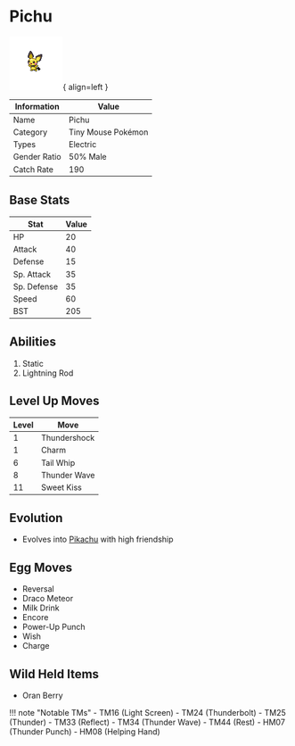 # Pichu

![Pichu](../images/pokemon/172.png){ align=left }

| Information | Value |
|------------|--------|
| Name | Pichu |
| Category | Tiny Mouse Pokémon |
| Types | Electric |
| Gender Ratio | 50% Male |
| Catch Rate | 190 |

## Base Stats

| Stat | Value |
|------|-------|
| HP | 20 |
| Attack | 40 |
| Defense | 15 |
| Sp. Attack | 35 |
| Sp. Defense | 35 |
| Speed | 60 |
| BST | 205 |

## Abilities
1. Static
2. Lightning Rod

## Level Up Moves
| Level | Move |
|-------|------|
| 1 | Thundershock |
| 1 | Charm |
| 6 | Tail Whip |
| 8 | Thunder Wave |
| 11 | Sweet Kiss |

## Evolution
- Evolves into [Pikachu](025-pikachu.md) with high friendship

## Egg Moves
- Reversal
- Draco Meteor
- Milk Drink
- Encore
- Power-Up Punch
- Wish
- Charge

## Wild Held Items
- Oran Berry

!!! note "Notable TMs"
    - TM16 (Light Screen)
    - TM24 (Thunderbolt)
    - TM25 (Thunder)
    - TM33 (Reflect)
    - TM34 (Thunder Wave)
    - TM44 (Rest)
    - HM07 (Thunder Punch)
    - HM08 (Helping Hand)

